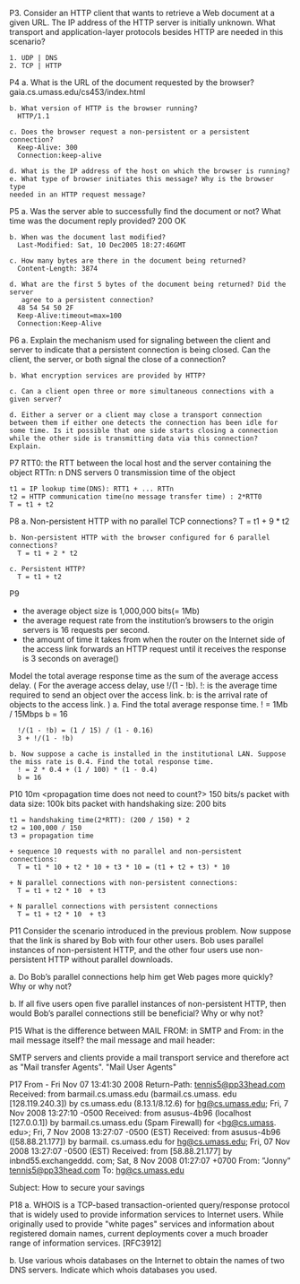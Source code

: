 P3. Consider an HTTP client that wants to retrieve a Web document at a given
    URL. The IP address of the HTTP server is initially unknown. What transport
    and application-layer protocols besides HTTP are needed in this scenario?

    1. UDP | DNS
    2. TCP | HTTP

P4
    a. What is the URL of the document requested by the browser?
      gaia.cs.umass.edu/cs453/index.html

    b. What version of HTTP is the browser running?
      HTTP/1.1

    c. Does the browser request a non-persistent or a persistent connection?
      Keep-Alive: 300
      Connection:keep-alive

    d. What is the IP address of the host on which the browser is running?
    e. What type of browser initiates this message? Why is the browser type
    needed in an HTTP request message?

P5
    a. Was the server able to successfully find the document or not? What time
       was the document reply provided?
      200 OK

    b. When was the document last modified?
      Last-Modified: Sat, 10 Dec2005 18:27:46GMT

    c. How many bytes are there in the document being returned?
      Content-Length: 3874

    d. What are the first 5 bytes of the document being returned? Did the server
       agree to a persistent connection?
      48 54 54 50 2F
      Keep-Alive:timeout=max=100
      Connection:Keep-Alive

P6
    a. Explain the mechanism used for signaling between the client and server to indicate that a persistent connection is being closed. Can the client, the server, or both signal the close of a connection?

    b. What encryption services are provided by HTTP?

    c. Can a client open three or more simultaneous connections with a given server?

    d. Either a server or a client may close a transport connection between them if either one detects the connection has been idle for some time. Is it possible that one side starts closing a connection while the other side is transmitting data via this connection? Explain.

P7
    RTT0: the RTT between the local host and the server containing the object
    RTTn: n DNS servers
    0 transmission time of the object

    t1 = IP lookup time(DNS): RTT1 + ... RTTn
    t2 = HTTP communication time(no message transfer time) : 2*RTT0
    T = t1 + t2

P8
    a. Non-persistent HTTP with no parallel TCP connections?
      T = t1 + 9 * t2

    b. Non-persistent HTTP with the browser configured for 6 parallel connections?
      T = t1 + 2 * t2

    c. Persistent HTTP?
      T = t1 + t2

P9
  + the average object size is 1,000,000 bits(= 1Mb)
  + the average request rate from the institution’s browsers to the origin servers is 16 requests per second.
  + the amount of time it takes from when the router on the Internet side of the access link forwards an HTTP request until it receives the response is 3 seconds on average(<Internet Delay>)

  Model the total average response time as the sum of the average access delay.
  (
    For the average access delay, use !/(1 - !b).
      !: is the average time required to send an object over the access link.
      b: is the arrival rate of objects to the access link.
  )
    a. Find the total average response time.
      ! = 1Mb / 15Mbps
      b = 16

      !/(1 - !b) = (1 / 15) / (1 - 0.16)
      3 + !/(1 - !b)

    b. Now suppose a cache is installed in the institutional LAN. Suppose the miss rate is 0.4. Find the total response time.
      ! = 2 * 0.4 + (1 / 100) * (1 - 0.4)
      b = 16

P10
  10m <propagation time does not need to count?>
  150 bits/s
  packet with data size: 100k bits
  packet with handshaking size: 200 bits

    t1 = handshaking time(2*RTT): (200 / 150) * 2
    t2 = 100,000 / 150
    t3 = propagation time

    + sequence 10 requests with no parallel and non-persistent connections:
      T = t1 * 10 + t2 * 10 + t3 * 10 = (t1 + t2 + t3) * 10     

    + N parallel connections with non-persistent connections:
      T = t1 + t2 * 10  + t3

    + N parallel connections with persistent connections
      T = t1 + t2 * 10  + t3

P11
  Consider the scenario introduced in the previous problem. Now suppose that the link is shared by Bob with four other users. Bob uses parallel instances of non-persistent HTTP, and the other four users use non-persistent HTTP without parallel downloads.

  a. Do Bob’s parallel connections help him get Web pages more quickly? Why or why not?


  b. If all five users open five parallel instances of non-persistent HTTP, then would Bob’s parallel connections still be beneficial? Why or why not?

P15
  What is the difference between MAIL FROM: in SMTP and From: in the mail message itself?
  the mail message and mail header:

SMTP servers and clients provide a mail transport service and therefore act as "Mail transfer Agents".
"Mail User Agents"

P17
  From - Fri Nov 07 13:41:30 2008
  Return-Path: <tennis5@pp33head.com>
  Received: from barmail.cs.umass.edu (barmail.cs.umass.
  edu
  [128.119.240.3]) by cs.umass.edu (8.13.1/8.12.6) for
  <hg@cs.umass.edu>; Fri, 7 Nov 2008 13:27:10 -0500
  Received: from asusus-4b96 (localhost [127.0.0.1]) by
  barmail.cs.umass.edu (Spam Firewall) for <hg@cs.umass.
  edu>; Fri, 7
  Nov 2008 13:27:07 -0500 (EST)
  Received: from asusus-4b96 ([58.88.21.177]) by barmail.
  cs.umass.edu
  for <hg@cs.umass.edu>; Fri, 07 Nov 2008 13:27:07 -0500
  (EST)
  Received: from [58.88.21.177] by inbnd55.exchangeddd.
  com; Sat, 8
  Nov 2008 01:27:07 +0700
  From: ”Jonny” <tennis5@pp33head.com>
  To: <hg@cs.umass.edu>

  Subject: How to secure your savings

P18
  a. WHOIS is a TCP-based transaction-oriented query/response protocol that is widely used to provide information services to Internet users.  While originally used to provide "white pages" services and information about registered domain names, current deployments cover a much broader range of information services. [RFC3912]

  b. Use various whois databases on the Internet to obtain the names of two
  DNS servers. Indicate which whois databases you used.
